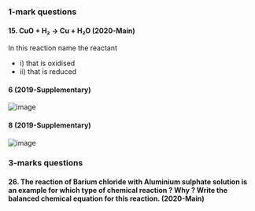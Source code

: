 ### 1-mark questions
#### 15. CuO + H₂ → Cu + H₂O (2020-Main)
In this reaction name the reactant
* i) that is oxidised
* ii) that is reduced
#### 6 (2019-Supplementary)
![image](https://user-images.githubusercontent.com/20998959/136385671-bd0d6927-0b40-46ae-86d4-9675fc0c1379.png)
#### 8 (2019-Supplementary)
![image](https://user-images.githubusercontent.com/20998959/136385809-0652e9c0-d176-489d-a3f8-2799c17b6a6c.png)
### 3-marks questions
#### 26. The reaction of Barium chloride with Aluminium sulphate solution is an example for which type of chemical reaction ? Why ? Write the balanced chemical equation for this reaction. (2020-Main)


